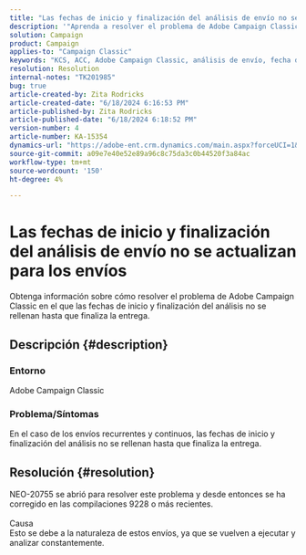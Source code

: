 ```yaml
---
title: "Las fechas de inicio y finalización del análisis de envío no se actualizan para los envíos"
description: '"Aprenda a resolver el problema de Adobe Campaign Classic, donde las fechas de inicio y finalización del análisis no se rellenan hasta que termina la entrega".'
solution: Campaign
product: Campaign
applies-to: "Campaign Classic"
keywords: "KCS, ACC, Adobe Campaign Classic, análisis de envío, fecha de inicio, fecha de finalización, no se actualiza correctamente, envíos recurrentes, envíos continuos, NEO-20755"
resolution: Resolution
internal-notes: "TK201985"
bug: true
article-created-by: Zita Rodricks
article-created-date: "6/18/2024 6:16:53 PM"
article-published-by: Zita Rodricks
article-published-date: "6/18/2024 6:18:52 PM"
version-number: 4
article-number: KA-15354
dynamics-url: "https://adobe-ent.crm.dynamics.com/main.aspx?forceUCI=1&pagetype=entityrecord&etn=knowledgearticle&id=142e58eb-9e2d-ef11-840a-002248084fbb"
source-git-commit: a09e7e40e52e89a96c8c75da3c0b44520f3a84ac
workflow-type: tm+mt
source-wordcount: '150'
ht-degree: 4%

---
```


# Las fechas de inicio y finalización del análisis de envío no se actualizan para los envíos


Obtenga información sobre cómo resolver el problema de Adobe Campaign Classic en el que las fechas de inicio y finalización del análisis no se rellenan hasta que finaliza la entrega.

## Descripción {#description}


### Entorno

Adobe Campaign Classic



### Problema/Síntomas

En el caso de los envíos recurrentes y continuos, las fechas de inicio y finalización del análisis no se rellenan hasta que finaliza la entrega.






## Resolución {#resolution}


NEO-20755 se abrió para resolver este problema y desde entonces se ha corregido en las compilaciones 9228 o más recientes.
<br><br>Causa<br>Esto se debe a la naturaleza de estos envíos, ya que se vuelven a ejecutar y analizar constantemente.